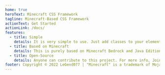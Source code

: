 ```yaml
---
home: true
heroText: Minecraft CSS Framework
tagline: Minecraft-Based CSS Framework
actionText: Get Started
actionLink: /docs/
features:
  - title: Simple
    details: It is very simple to use. Just add classes to your elements and you're done!
  - title: Based on Minecraft
    details: This is purely based on Minecraft Bedrock and Java Edition.
  - title: Open-Source
    details: Anyone can contribute to this project. For more info, Join my Discord Server.
footer: Copyright © 2022 LeGend077 | "Minecraft" is a trademark of Mojang AB.
---
```


<style>
.container{
    background-color: white !important;
}
</style>
